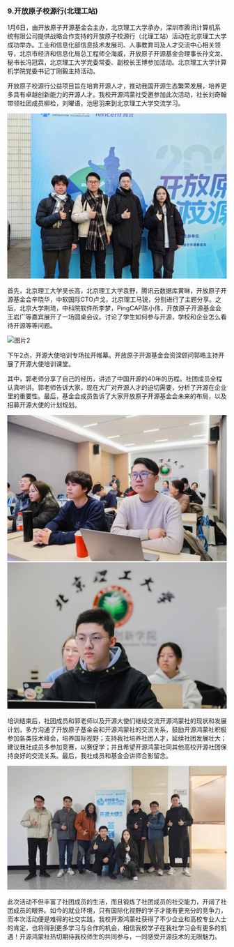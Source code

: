 ### 9.开放原子校源行(北理工站)
1月6日，由开放原子开源基金会主办，北京理工大学承办，深圳市腾讯计算机系统有限公司提供战略合作支持的开放原子校源行（北理工站）活动在北京理工大学成功举办。工业和信息化部信息技术发展司、人事教育司及人才交流中心相关领导，北京市经济和信息化局总工程师仝海威，开放原子开源基金会理事长孙文龙、秘书长冯冠霖，北京理工大学党委常委、副校长王博参加活动。北京理工大学计算机学院党委书记丁刚毅主持活动。

开放原子校源行公益项目旨在培育开源人才，推动我国开源生态繁荣发展，培养更多具有卓越创新能力的开源人才。我校开源鸿蒙社受邀参加此次活动，社长刘奇翰带领社团成员柳检，刘曜语，池思羽来到北京理工大学交流学习。

![图片1](./img/img9.1.jpg)

首先，北京理工大学吴长高，北京理工大学袁野，腾讯云数据库黄琳，开放原子开源基金会辛晓华，中软国际CTO卢戈，北京理工马锐，分别进行了主题分享。之后，北京大学荆琦，中科院软件所李梦，PingCAP陈小伟，开放原子开源基金会王岩广等嘉宾展开了一场圆桌会议。讨论了学生如何参与开源，学校和企业怎么看待开源等等问题。

![图片2](./img/img9.2.png)

下午2点，开源大使培训专场拉开帷幕。开放原子开源基金会资深顾问郭晧主持开展了开源大使培训课堂。

其中，郭老师分享了自己的经历，讲述了中国开源的40年的历程。社团成员全程认真听讲。郭老师告诉大家，现在大厂对开源人才的迫切需要，分析了开源在企业里的重要性。最后，基金会成员告诉了大家开放原子开源基金会未来的布局，以及招募开源大使的计划规划。

![图片3](./img/img9.3.jpg)
![图片4](./img/img9.3.1.png)

培训结束后，社团成员和郭老师以及开源大使们继续交流开源鸿蒙社的现状和发展计划，多方沟通了开放原子基金会和开源鸿蒙社的交流关系，鼓励开源鸿蒙社积极参加各类技术峰会，培养国际视野；支持我社培养社团人才，延续社团发展壮大；建议我社成员多参加竞赛，以赛促学；并且希望开源鸿蒙社同其他高校开源社团保持良好的交流关系。最后，我社成员和基金会讲师合影留念。

![图片5](./img/img9.4.jpg)

此次活动不但丰富了社团成员的生活，而且锻炼了社团成员的社交能力，开阔了社团成员的眼界。如今的就业环境，只有国际化视野的学子才能有更充分的竞争力，而本次活动便是难得的社交实践，我校开源鸿蒙社获得了不少企业和高校专业人士的肯定，也将得到更多学习与合作的机会，相信我校学子在我社学习会有更多的机遇！开源鸿蒙社热切期待我校师生的共同参与，一同感受开源技术的无限魅力。